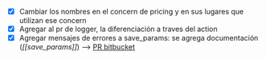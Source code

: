 - [x] Cambiar los nombres en el concern de pricing y en sus lugares que utilizan ese concern
- [x] Agregar al pr de logger, la diferenciación a traves del action
- [x] Agregar mensajes de errores a save_params: se agrega documentación (_[[save_params]]_) --> [PR bitbucket](https://bitbucket.org/niusushi/china-backend/pull-requests/330)
